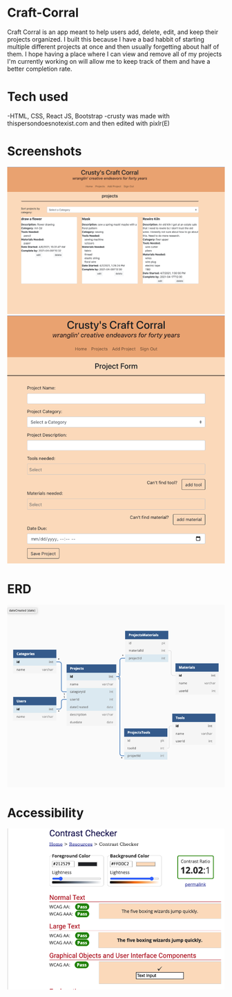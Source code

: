 # Craft-Corral

 Craft Corral is an app meant to help users add, delete, edit, and keep their projects organized. I built this because I have a bad habbit of starting multiple different projects at once and then usually forgetting about half of them.  I hope having a place where I can view and remove all of my projects I'm currently working on will allow me to keep track of them and have a better completion rate. 

# Tech used
-HTML, CSS, React JS, Bootstrap
-crusty was made with thispersondoesnotexist.com and then edited with pixlr(E)

# Screenshots 
![ProjectBoard](screencaps/ProjectBoard.png)
![AddProject](screencaps/addProjectDemo.png)

# ERD
![ERD](screencaps/ERD.png)

# Accessibility 
![contrast](screencaps/contrast.png)

